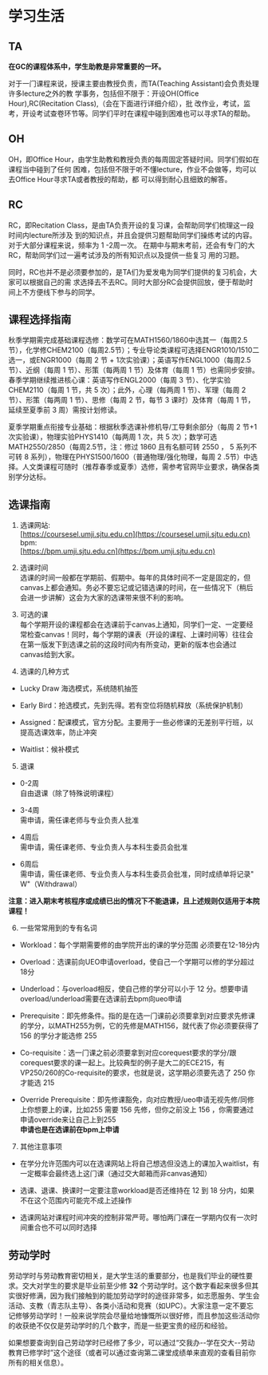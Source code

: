 # 学习生活
## TA

**在GC的课程体系中，学生助教是非常重要的一环。**

对于一⻔课程来说，授课主要由教授负责，而TA(Teaching Assistant)会负责处理许多lecture之外的教
学事务，包括但不限于：开设OH(Office Hour),RC(Recitation Class),（会在下面进行详细介绍），批
改作业，考试，监考，开设考试查卷环节等。同学们平时在课程中碰到困难也可以寻求TA的帮助。

## OH

OH，即Office Hour，由学生助教和教授负责的每周固定答疑时间。同学们假如在课程当中碰到了任何
困难，包括但不限于听不懂lecture，作业不会做等，均可以去Office Hour寻求TA或者教授的帮助，都
可以得到耐心且细致的解答。

## RC

RC，即Recitation Class，是由TA负责开设的复习课，会帮助同学们梳理这一段时间内lecture所涉及
到的知识点，并且会提供习题帮助同学们操练考试的内容。对于大部分课程来说，频率为 1 -2周一次。
在期中与期末考前，还会有专⻔的大RC，帮助同学们过一遍考试涉及的所有知识点以及提供一些复习
用的习题。

同时，RC也并不是必须要参加的，是TA们为爱发电为同学们提供的复习机会，大家可以根据自己的需
求选择去不去RC。同时大部分RC会提供回放，便于帮助时间上不方便线下参与的同学。

## 课程选择指南

秋季学期需完成基础课程选修：数学可在MATH1560/1860中选其一（每周2.5节），化学修CHEM2100（每周2.5节）；专业导论类课程可选择ENGR1010/1510二选一，或ENGR1000（每周 2 节 + 1次实验课）；英语写作ENGL1000（每周2.5节）、近纲（每周 1 节）、形策（每两周 1 节）及体育（每周 1 节）也需同步安排。春季学期继续推进核心课：英语写作ENGL2000（每周 3 节）、化学实验CHEM2110（每周 1 节，共 5 次）；此外，心理（每两周 1 节）、军理（每周 2 节）、形策（每两周 1 节）、思修（每周 2 节，每节 3 课时）及体育（每周 1 节，延续至夏季前 3 周）需按计划修读。  

夏季学期重点衔接专业基础：根据秋季选课补修机导/工导剩余部分（每周 2 节+1次实验课），物理实验PHYS1410（每两周 1 次，共 5 次）；数学可选MATH2550/2850（每周2.5节，注：修过 1860 且有名额可转 2550 ， 5 系列不可转 8 系列），物理在PHYS1500/1600（普通物理/强化物理，每周 2 .5节）中选择。人文类课程可随时（推荐春季或夏季）选修，需参考官网毕业要求，确保各类别学分达标。


## 选课指南  


1. 选课网站:  
[https://coursesel.umji.sjtu.edu.cn](https://coursesel.umji.sjtu.edu.cn)  
bpm:  
[https://bpm.umji.sjtu.edu.cn](https://bpm.umji.sjtu.edu.cn)

2. 选课时间  
选课的时间一般都在学期前、假期中。每年的具体时间不一定是固定的，但canvas上都会通知。务必不要忘记或记错选课的时间，在一些情况下（稍后会进一步讲解）这会为大家的选课带来很不利的影响。

3. 可选的课  
每个学期开设的课程都会在选课前于canvas上通知，同学们一定、一定要经常检查canvas！同时，每个学期的课表（开设的课程、上课时间等）往往会在第一版发下到选课之前的这段时间内有所变动，更新的版本也会通过canvas给到大家。

4. 选课的几种方式   
- Lucky Draw 海选模式，系统随机抽签

- Early Bird：抢选模式，先到先得。若有空位将随机释放（系统保护机制）

- Assigned：配课模式，官方分配。主要用于一些必修课的无差别平行班，以提高选课效率，防止冲突

- Waitlist：候补模式  

5. 退课  
- 0-2周  
自由退课（除了特殊说明课程）

- 3-4周  
需申请，需任课老师与专业负责人批准

- 4周后  
需申请，需任课老师、专业负责人与本科生委员会批准

- 6周后  
需申请，需任课老师、专业负责人与本科生委员会批准，同时成绩单将记录" W"（Withdrawal）  

**注意：进入期末考核程序或成绩已出的情况下不能退课，且上述规则仅适用于本院课程！**



6. 一些常常用到的专有名词  
- Workload：每个学期需要修的由学院开出的课的学分范围 必须要在12-18分内

- Overload：选课前向UEO申请overload，使自己一个学期可以修的学分超过18分

- Underload：与overload相反，使自己修的学分可以小于 12 分。想要申请overload/underload需要在选课前去bpm向ueo申请

- Prerequisite：即先修条件。指的是在选一⻔课前必须要拿到对应要求先修课的学分，以MATH255为例，它的先修是MATH156，就代表了你必须要获得了 156 的学分才能选修 255

- Co-requisite：选一⻔课之前必须要拿到对应corequest要求的学分/跟corequest要求的课一起上。比较典型的例子是大二的ECE215，有VP250/260的Co-requisite的要求，也就是说，这学期必须要先选了 250 你才能选 215 

- Override Prerequisite：即先修课豁免，向对应教授/ueo申请无视先修/同修上你想要上的课，比如255 需要 156 先修，但你之前没上 156 ，你需要通过申请override来让自己上到255  
**申请也是在选课前在bpm上申请**

7. 其他注意事项

- 在学分允许范围内可以在选课网站上将自己想选但没选上的课加入waitlist，有一定概率会最终选上这⻔课（通过交大邮箱而非canvas通知）

- 选课、退课、换课时一定要注意workload是否还维持在 12 到 18 分内，如果不在这个范围内可能完不成上述操作

- 选课网站对课程时间冲突的控制非常严苛。哪怕两⻔课在一学期内仅有一次时间重合也不可以同时选择


## 劳动学时  

劳动学时与劳动教育密切相关，是大学生活的重要部分，也是我们毕业的硬性要求。交大对学生的要求是毕业前至少修 **32** 个劳动学时。这个数字看起来很多但其实很好修满，因为我们接触到的能加劳动学时的途径非常多，如志愿服务、学生会活动、支教（⻘志队主导）、各类小活动和竞赛（如UPC）。大家注意一定不要忘记修够劳动学时！一般来说学院会尽量给地慷慨所以很好修，而且参加这些活动你的收获绝不仅仅是劳动学时的几个数字，而是一些更宝贵的经历和经验。

如果想要查询到自己劳动学时已经修了多少，可以通过“交我办--学在交大--劳动教育已修学时”这个途径（或者可以通过查询第二课堂成绩单来直观的查看目前你所有的相关信息）。